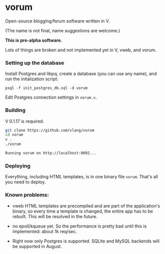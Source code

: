 # vorum

Open-source blogging/forum software written in V. 

(The name is not final, name suggestions are welcome.)

**This is pre-alpha software.**

Lots of things are broken and not implemented yet in V, vweb, and vorum.

### Setting up the database

Install Postgres and libpq, create a database (you can use any name), and run the initalization script:

```
psql -f init_postgres_db.sql -d vorum
```

Edit Postgres connection settings in `vorum.v`.

### Building

V 0.1.17 is required.

```bash
git clone https://github.com/vlang/vorum
cd vorum
v .
./vorum

Running vorum on http://localhost:8092...
```

### Deploying

Everything, including HTML templates, is in one binary file `vorum`. That's all you need to deploy.

### Known problems:

- vweb HTML templates are precompiled and are part of the application's binary, so every time a template is changed, the entire app has to be rebuilt. This will be resolved in the future.

- no epoll/kqueue yet. So the performance is pretty bad until this is implemented: about 1k req/sec.

- Right now only Postgres is supported. SQLite and MySQL backends will be supported in August.

